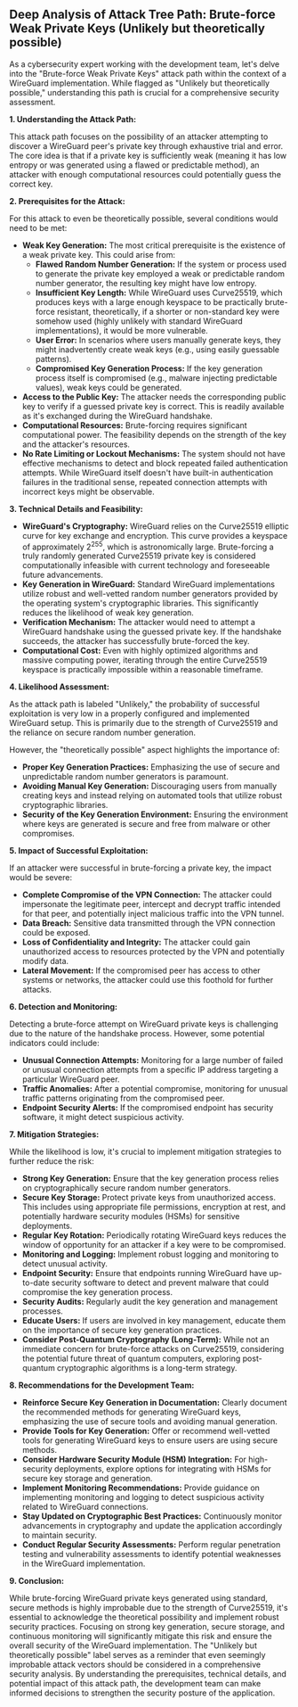 ## Deep Analysis of Attack Tree Path: Brute-force Weak Private Keys (Unlikely but theoretically possible)

As a cybersecurity expert working with the development team, let's delve into the "Brute-force Weak Private Keys" attack path within the context of a WireGuard implementation. While flagged as "Unlikely but theoretically possible," understanding this path is crucial for a comprehensive security assessment.

**1. Understanding the Attack Path:**

This attack path focuses on the possibility of an attacker attempting to discover a WireGuard peer's private key through exhaustive trial and error. The core idea is that if a private key is sufficiently weak (meaning it has low entropy or was generated using a flawed or predictable method), an attacker with enough computational resources could potentially guess the correct key.

**2. Prerequisites for the Attack:**

For this attack to even be theoretically possible, several conditions would need to be met:

* **Weak Key Generation:** The most critical prerequisite is the existence of a weak private key. This could arise from:
    * **Flawed Random Number Generation:** If the system or process used to generate the private key employed a weak or predictable random number generator, the resulting key might have low entropy.
    * **Insufficient Key Length:** While WireGuard uses Curve25519, which produces keys with a large enough keyspace to be practically brute-force resistant, theoretically, if a shorter or non-standard key were somehow used (highly unlikely with standard WireGuard implementations), it would be more vulnerable.
    * **User Error:** In scenarios where users manually generate keys, they might inadvertently create weak keys (e.g., using easily guessable patterns).
    * **Compromised Key Generation Process:** If the key generation process itself is compromised (e.g., malware injecting predictable values), weak keys could be generated.
* **Access to the Public Key:** The attacker needs the corresponding public key to verify if a guessed private key is correct. This is readily available as it's exchanged during the WireGuard handshake.
* **Computational Resources:**  Brute-forcing requires significant computational power. The feasibility depends on the strength of the key and the attacker's resources.
* **No Rate Limiting or Lockout Mechanisms:**  The system should not have effective mechanisms to detect and block repeated failed authentication attempts. While WireGuard itself doesn't have built-in authentication failures in the traditional sense, repeated connection attempts with incorrect keys might be observable.

**3. Technical Details and Feasibility:**

* **WireGuard's Cryptography:** WireGuard relies on the Curve25519 elliptic curve for key exchange and encryption. This curve provides a keyspace of approximately 2<sup>255</sup>, which is astronomically large. Brute-forcing a truly randomly generated Curve25519 private key is considered computationally infeasible with current technology and foreseeable future advancements.
* **Key Generation in WireGuard:**  Standard WireGuard implementations utilize robust and well-vetted random number generators provided by the operating system's cryptographic libraries. This significantly reduces the likelihood of weak key generation.
* **Verification Mechanism:** The attacker would need to attempt a WireGuard handshake using the guessed private key. If the handshake succeeds, the attacker has successfully brute-forced the key.
* **Computational Cost:**  Even with highly optimized algorithms and massive computing power, iterating through the entire Curve25519 keyspace is practically impossible within a reasonable timeframe.

**4. Likelihood Assessment:**

As the attack path is labeled "Unlikely," the probability of successful exploitation is very low in a properly configured and implemented WireGuard setup. This is primarily due to the strength of Curve25519 and the reliance on secure random number generation.

However, the "theoretically possible" aspect highlights the importance of:

* **Proper Key Generation Practices:** Emphasizing the use of secure and unpredictable random number generators is paramount.
* **Avoiding Manual Key Generation:**  Discouraging users from manually creating keys and instead relying on automated tools that utilize robust cryptographic libraries.
* **Security of the Key Generation Environment:** Ensuring the environment where keys are generated is secure and free from malware or other compromises.

**5. Impact of Successful Exploitation:**

If an attacker were successful in brute-forcing a private key, the impact would be severe:

* **Complete Compromise of the VPN Connection:** The attacker could impersonate the legitimate peer, intercept and decrypt traffic intended for that peer, and potentially inject malicious traffic into the VPN tunnel.
* **Data Breach:** Sensitive data transmitted through the VPN connection could be exposed.
* **Loss of Confidentiality and Integrity:** The attacker could gain unauthorized access to resources protected by the VPN and potentially modify data.
* **Lateral Movement:** If the compromised peer has access to other systems or networks, the attacker could use this foothold for further attacks.

**6. Detection and Monitoring:**

Detecting a brute-force attempt on WireGuard private keys is challenging due to the nature of the handshake process. However, some potential indicators could include:

* **Unusual Connection Attempts:**  Monitoring for a large number of failed or unusual connection attempts from a specific IP address targeting a particular WireGuard peer.
* **Traffic Anomalies:**  After a potential compromise, monitoring for unusual traffic patterns originating from the compromised peer.
* **Endpoint Security Alerts:**  If the compromised endpoint has security software, it might detect suspicious activity.

**7. Mitigation Strategies:**

While the likelihood is low, it's crucial to implement mitigation strategies to further reduce the risk:

* **Strong Key Generation:** Ensure that the key generation process relies on cryptographically secure random number generators.
* **Secure Key Storage:**  Protect private keys from unauthorized access. This includes using appropriate file permissions, encryption at rest, and potentially hardware security modules (HSMs) for sensitive deployments.
* **Regular Key Rotation:**  Periodically rotating WireGuard keys reduces the window of opportunity for an attacker if a key were to be compromised.
* **Monitoring and Logging:** Implement robust logging and monitoring to detect unusual activity.
* **Endpoint Security:** Ensure that endpoints running WireGuard have up-to-date security software to detect and prevent malware that could compromise the key generation process.
* **Security Audits:** Regularly audit the key generation and management processes.
* **Educate Users:** If users are involved in key management, educate them on the importance of secure key generation practices.
* **Consider Post-Quantum Cryptography (Long-Term):** While not an immediate concern for brute-force attacks on Curve25519, considering the potential future threat of quantum computers, exploring post-quantum cryptographic algorithms is a long-term strategy.

**8. Recommendations for the Development Team:**

* **Reinforce Secure Key Generation in Documentation:**  Clearly document the recommended methods for generating WireGuard keys, emphasizing the use of secure tools and avoiding manual generation.
* **Provide Tools for Key Generation:** Offer or recommend well-vetted tools for generating WireGuard keys to ensure users are using secure methods.
* **Consider Hardware Security Module (HSM) Integration:** For high-security deployments, explore options for integrating with HSMs for secure key storage and generation.
* **Implement Monitoring Recommendations:** Provide guidance on implementing monitoring and logging to detect suspicious activity related to WireGuard connections.
* **Stay Updated on Cryptographic Best Practices:** Continuously monitor advancements in cryptography and update the application accordingly to maintain security.
* **Conduct Regular Security Assessments:**  Perform regular penetration testing and vulnerability assessments to identify potential weaknesses in the WireGuard implementation.

**9. Conclusion:**

While brute-forcing WireGuard private keys generated using standard, secure methods is highly improbable due to the strength of Curve25519, it's essential to acknowledge the theoretical possibility and implement robust security practices. Focusing on strong key generation, secure storage, and continuous monitoring will significantly mitigate this risk and ensure the overall security of the WireGuard implementation. The "Unlikely but theoretically possible" label serves as a reminder that even seemingly improbable attack vectors should be considered in a comprehensive security analysis. By understanding the prerequisites, technical details, and potential impact of this attack path, the development team can make informed decisions to strengthen the security posture of the application.

